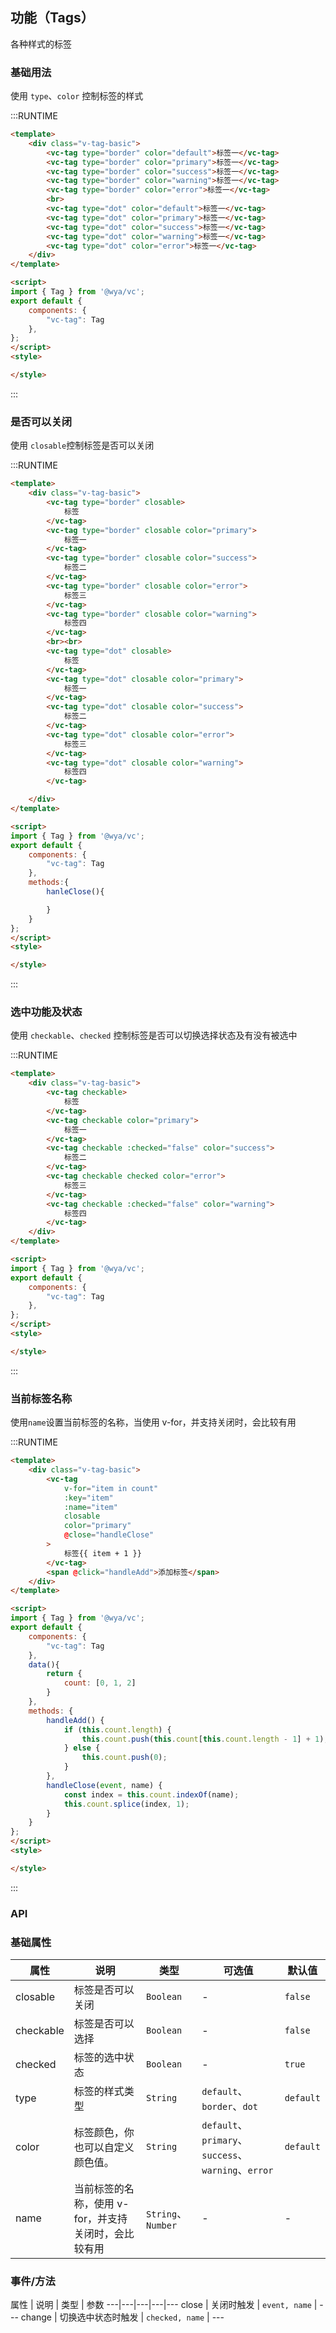 ## 功能（Tags）
各种样式的标签

### 基础用法
使用 `type`、`color` 控制标签的样式

:::RUNTIME
```html
<template>
	<div class="v-tag-basic">
		<vc-tag type="border" color="default">标签一</vc-tag>
		<vc-tag type="border" color="primary">标签一</vc-tag>
		<vc-tag type="border" color="success">标签一</vc-tag>
		<vc-tag type="border" color="warning">标签一</vc-tag>
		<vc-tag type="border" color="error">标签一</vc-tag>
		<br>
		<vc-tag type="dot" color="default">标签一</vc-tag>
		<vc-tag type="dot" color="primary">标签一</vc-tag>
		<vc-tag type="dot" color="success">标签一</vc-tag>
		<vc-tag type="dot" color="warning">标签一</vc-tag>
		<vc-tag type="dot" color="error">标签一</vc-tag>
	</div>
</template>

<script>
import { Tag } from '@wya/vc';
export default {
	components: {
		"vc-tag": Tag
	},
};
</script>
<style>

</style>
```
:::


### 是否可以关闭
使用 `closable`控制标签是否可以关闭

:::RUNTIME
```html
<template>
	<div class="v-tag-basic">
		<vc-tag type="border" closable>
			标签
		</vc-tag>
		<vc-tag type="border" closable color="primary">
			标签一
		</vc-tag>
		<vc-tag type="border" closable color="success">
			标签二
		</vc-tag>
		<vc-tag type="border" closable color="error">
			标签三
		</vc-tag>
		<vc-tag type="border" closable color="warning">
			标签四
		</vc-tag>
		<br><br>
		<vc-tag type="dot" closable>
			标签
		</vc-tag>
		<vc-tag type="dot" closable color="primary">
			标签一
		</vc-tag>
		<vc-tag type="dot" closable color="success">
			标签二
		</vc-tag>
		<vc-tag type="dot" closable color="error">
			标签三
		</vc-tag>
		<vc-tag type="dot" closable color="warning">
			标签四
		</vc-tag>

	</div>
</template>

<script>
import { Tag } from '@wya/vc';
export default {
	components: {
		"vc-tag": Tag
	},
	methods:{
		hanleClose(){

		}
	}
};
</script>
<style>

</style>
```
:::

### 选中功能及状态
使用 `checkable`、`checked` 控制标签是否可以切换选择状态及有没有被选中

:::RUNTIME
```html
<template>
	<div class="v-tag-basic">
		<vc-tag checkable>
			标签
		</vc-tag>
		<vc-tag checkable color="primary">
			标签一
		</vc-tag>
		<vc-tag checkable :checked="false" color="success">
			标签二
		</vc-tag>
		<vc-tag checkable checked color="error">
			标签三
		</vc-tag>
		<vc-tag checkable :checked="false" color="warning">
			标签四
		</vc-tag>
	</div>
</template>

<script>
import { Tag } from '@wya/vc';
export default {
	components: {
		"vc-tag": Tag
	},
};
</script>
<style>

</style>
```
:::

### 当前标签名称
使用`name`设置当前标签的名称，当使用 v-for，并支持关闭时，会比较有用

:::RUNTIME
```html
<template>
	<div class="v-tag-basic">
		<vc-tag
			v-for="item in count"
			:key="item"
			:name="item"
			closable
			color="primary"
			@close="handleClose"
		>
			标签{{ item + 1 }}
		</vc-tag>
		<span @click="handleAdd">添加标签</span>
	</div>
</template>

<script>
import { Tag } from '@wya/vc';
export default {
	components: {
		"vc-tag": Tag
	},
	data(){
		return {
			count: [0, 1, 2]
		}
	},
	methods: {
		handleAdd() {
			if (this.count.length) {
				this.count.push(this.count[this.count.length - 1] + 1);
			} else {
				this.count.push(0);
			}
		},
		handleClose(event, name) {
			const index = this.count.indexOf(name);
			this.count.splice(index, 1);
		}
	}
};
</script>
<style>

</style>
```
:::



### API

### 基础属性

属性 | 说明 | 类型 | 可选值 | 默认值
---|---|---|---|---
closable | 标签是否可以关闭 | `Boolean` | - | `false`
checkable | 标签是否可以选择 | `Boolean` | - | `false`
checked | 标签的选中状态 | `Boolean` | - | `true`
type | 标签的样式类型 | `String` | `default`、`border`、`dot` | `default`
color | 标签颜色，你也可以自定义颜色值。 | `String` | `default`、`primary`、`success`、`warning`、`error` | `default`
name | 当前标签的名称，使用 v-for，并支持关闭时，会比较有用 | `String`、`Number` | - | -

### 事件/方法

属性 | 说明 | 类型 | 参数
---|---|---|---|---
close | 关闭时触发 | `event, name` | ---
change | 切换选中状态时触发 | `checked, name` | ---
